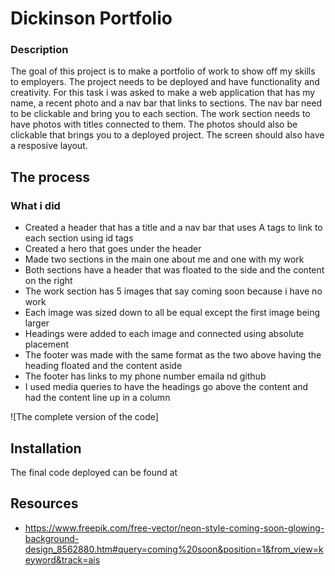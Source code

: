 # Dickinson Portfolio

### Description
The goal of this project is to make a portfolio of work to show off my skills to employers. The project needs to be deployed and have functionality and creativity. For this task i was asked to make a web application that has my name, a recent photo and a nav bar that links to sections. The nav bar need to be clickable and bring you to each section. The work section needs to have photos with titles connected to them. The photos should also be clickable that brings you to a deployed project. The screen should also have a resposive layout.

## The process


### What i did
* Created a header that has a title and a nav bar that uses A tags to link to each section using id tags
* Created a hero that goes under the header 
* Made two sections in the main one about me and one with my work
* Both sections have a header that was floated to the side and the content on the right
* The work section has 5 images that say coming soon because i have no work
* Each image was sized down to all be equal except the first image being larger
* Headings were added to each image and connected using absolute placement
* The footer was made with the same format as the two above having the heading floated and the content aside
* The footer has links to my phone number emaila nd github
* I used media queries to have the headings go above the content and had the content line up in a column

![The complete version of the code]

## Installation 
The final code deployed can be found at 

## Resources
* https://www.freepik.com/free-vector/neon-style-coming-soon-glowing-background-design_8562880.htm#query=coming%20soon&position=1&from_view=keyword&track=ais

